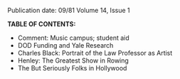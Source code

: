 Publication date: 09/81
Volume 14, Issue 1

**TABLE OF CONTENTS:**
- Comment: Music campus; student aid
- DOD Funding and Yale Research
- Charles Black: Portrait of the Law Professor as Artist
- Henley: The Greatest Show in Rowing
- The But Seriously Folks in Hollywood

